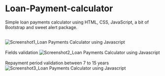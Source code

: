 # Loan-Payment-calculator
Simple loan payments calculator using HTML, CSS, JavaScript, a bit of Bootstrap and sweet alert package.
<br>
<br>

![Screenshot1_Loan Payments Calculator using Javascript](https://user-images.githubusercontent.com/54464084/188324255-47a18451-12d6-440a-bbe8-548afe536c2f.png)
<br>
<br>
Fields validation
![Screenshot2_Loan Payments Calculator using Javascript](https://user-images.githubusercontent.com/54464084/188324277-3361cf52-9806-44e2-b31e-9b41fc326d83.png)
<br>
<br>
Repayment period validation between 7 to 15 years
![Screenshot3_Loan Payments Calculator using Javascript](https://user-images.githubusercontent.com/54464084/188324289-88aea980-fcd7-4bc4-b1e5-fcdbe7716a96.png)
